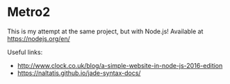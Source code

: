 # Metro2

This is my attempt at the same project, but with Node.js!  Available at https://nodejs.org/en/

Useful links: 
* http://www.clock.co.uk/blog/a-simple-website-in-node-js-2016-edition
* https://naltatis.github.io/jade-syntax-docs/
